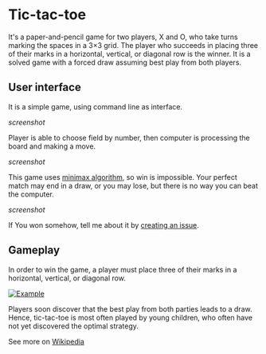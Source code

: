 # Tic-tac-toe

It's a paper-and-pencil game for two players, X and O, who take turns marking the spaces in a 3×3 grid. The player who succeeds in placing three of their marks in a horizontal, vertical, or diagonal row is the winner. It is a solved game with a forced draw assuming best play from both players.

## User interface

It is a simple game, using command line as interface.

_screenshot_

Player is able to choose field by number, then computer is processing the board and making a move.

_screenshot_

This game uses [minimax algorithm](https://en.wikipedia.org/wiki/Minimax), so win is impossible. Your perfect match may end in a draw, or you may lose, but there is no way you can beat the computer.

_screenshot_

If You won somehow, tell me about it by [creating an issue](https://github.com/sokoloowski/tictactoe/issues/new/choose).

## Gameplay

In order to win the game, a player must place three of their marks in a horizontal, vertical, or diagonal row.

[![Example](https://upload.wikimedia.org/wikipedia/commons/thumb/1/1b/Tic-tac-toe-game-1.svg/479px-Tic-tac-toe-game-1.svg.png)](https://en.wikipedia.org/wiki/File:Tic-tac-toe-game-1.svg)

Players soon discover that the best play from both parties leads to a draw. Hence, tic-tac-toe is most often played by young children, who often have not yet discovered the optimal strategy.

See more on [Wikipedia](https://en.wikipedia.org/wiki/Tic-tac-toe)